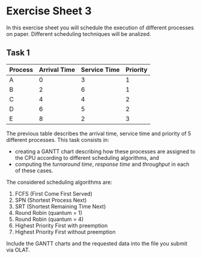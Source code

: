# Exercise Sheet 3

In this exercise sheet you will schedule the execution of different processes on paper. Different scheduling techniques will be analized. 

## Task 1

| Process | Arrival Time | Service Time | Priority |
|---------|--------------|--------------|----------|
| A       | 0            | 3            | 1        |
| B       | 2            | 6            | 1        |
| C       | 4            | 4            | 2        |
| D       | 6            | 5            | 2        |
| E       | 8            | 2            | 3        |

The previous table describes the arrival time, service time and priority of 5 different processes. This task consists in:
* creating a GANTT chart describing how these processes are assigned to the CPU according to different scheduling algorithms, and 
* computing the *turnaround time*, *response time* and *throughput* in each of these cases. 

The considered scheduling algorithms are:
1. FCFS (First Come First Served)
2. SPN (Shortest Process Next)
3. SRT (Shortest Remaining Time Next)
4. Round Robin (quantum = 1)
5. Round Robin (quantum = 4)
6. Highest Priority First with preemption
7. Highest Priority First without preemption

Include the GANTT charts and the requested data into the file you submit via OLAT. 
